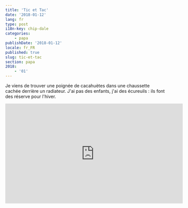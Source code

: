 ```yaml
---
title: 'Tic et Tac'
date: '2018-01-12'
lang: fr
type: post
i18n-key: chip-dale
categories:
    - papa
publishDate: '2018-01-12'
locale: fr_FR
published: true
slug: tic-et-tac
section: papa
2018:
    - '01'
---
```


Je viens de trouver une poignée de cacahuètes dans une chaussette cachée derrière un radiateur. J'ai pas des enfants, j'ai des écureuils : ils font des réserve pour l'hiver.

<!--more-->

<div class="videoWrapper">
    <iframe width="560" height="315" src="https://www.youtube-nocookie.com/embed/-BV3W5YL8lA?rel=0" frameborder="0" allow="autoplay; encrypted-media" allowfullscreen></iframe>
</div>